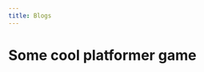 ```yaml
---
title: Blogs
---
```


# Some cool platformer game



<body>
    <canvas id="gameCanvas" width="800" height="600"></canvas>
    <script>
        const canvas = document.getElementById('gameCanvas');
        const ctx = canvas.getContext('2d');

        const player = {
            x: 50,
            y: 400,
            width: 50,
            height: 50,
            velocityX: 0,
            velocityY: 0,
            inAir: true,
            moveLeft: function() {
                this.velocityX = -5;
            },
            moveRight: function() {
                this.velocityX = 5;
            },
            jump: function() {
                if (!this.inAir) {
                    this.velocityY = -15;
                    this.inAir = true;
                }
            },
            update: function() {
                this.x += this.velocityX;
                this.y += this.velocityY;

                if (this.inAir) {
                    this.velocityY += 1;  // gravity
                }

                this.velocityX *= 0.9;  // friction

                // Collision with platform
                if (this.y + this.height > platform.y && this.x + this.width > platform.x && this.x < platform.x + platform.width) {
                    this.y = platform.y - this.height;
                    this.velocityY = 0;
                    this.inAir = false;
                }
                
                if (this.y + this.height > canvas.height) {
                    this.y = canvas.height - this.height;
                    this.velocityY = 0;
                    this.inAir = false;
                }
            },
            draw: function() {
                ctx.fillStyle = 'blue';
                ctx.fillRect(this.x, this.y, this.width, this.height);
            }
        };

        const platform = {
            x: 200,
            y: 500,
            width: 400,
            height: 50,
            draw: function() {
                ctx.fillStyle = 'green';
                ctx.fillRect(this.x, this.y, this.width, this.height);
            }
        };

        const platform2 = {
            x: 400,
            y: 800,
            width: 200,
            height: 50,
            draw: function() {
                ctx.fillStyle = 'green';
                ctx.fillRect(this.x, this.y, this.width, this.height);
            }
        };

        function gameLoop() {
            ctx.clearRect(0, 0, canvas.width, canvas.height);

            player.update();
            player.draw();
            platform.draw();
            platform2.draw();

            requestAnimationFrame(gameLoop);
        }

        document.addEventListener('keydown', function(e) {
            if (e.key === 'ArrowLeft') player.moveLeft();
            if (e.key === 'ArrowRight') player.moveRight();
            if (e.key === 'ArrowUp') player.jump();
        });

        gameLoop();

    </script>